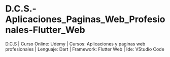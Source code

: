 # D.C.S.-Aplicaciones_Paginas_Web_Profesionales-Flutter_Web
D.C.S | Curso Online: Udemy | Cursos: Aplicaciones y paginas web profesionales | Lenguaje: Dart | Framework: Flutter Web | Ide: VStudio Code
